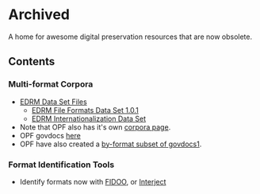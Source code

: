 # Archived

A home for awesome digital preservation resources that are now obsolete.

<!-- markdown-link-check-disable -->

## Contents

### Multi-format Corpora

- [EDRM Data Set Files](http://www.edrm.net/projects/dataset/data-set-files)
    - [EDRM File Formats Data Set 1.0.1](http://www.edrm.net/download/all_projects/data_set/EDRM_Data-Set_File-Formats_1-0.zip)
    - [EDRM Internationalization Data Set](http://www.edrm.net/download/all_projects/data_set/EDRM_Data-Set_I18N_1-0.zip)
- Note that OPF also has it's own [corpora page](http://openpreservation.org/technology/corpora/).
- OPF govdocs [here](http://openpreservation.org/technology/corpora/govdocs/)
- OPF have also created a [by-format subset of govdocs1](http://openpreservation.org/technology/corpora/govdocs-selected/).


### Format Identification Tools

- Identify formats now with [FIDOO](http://www.techmaurice.com/fidoo/), or [Interject](http://www.webarchive.org.uk/interject/inspect/)


<!-- markdown-link-check-enable -->
